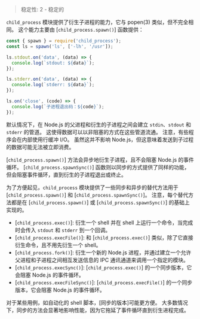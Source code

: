 
> 稳定性: 2 - 稳定的

`child_process` 模块提供了衍生子进程的能力，它与 popen(3) 类似，但不完全相同。
这个能力主要由 [`child_process.spawn()`] 函数提供：

```js
const { spawn } = require('child_process');
const ls = spawn('ls', ['-lh', '/usr']);

ls.stdout.on('data', (data) => {
  console.log(`stdout: ${data}`);
});

ls.stderr.on('data', (data) => {
  console.log(`stderr: ${data}`);
});

ls.on('close', (code) => {
  console.log(`子进程退出码：${code}`);
});
```

默认情况下，在 Node.js 的父进程和衍生的子进程之间会建立 `stdin`、`stdout` 和 `stderr` 的管道。
这使得数据可以以非阻塞的方式在这些管道流通。
注意，有些程序会在内部使用行缓冲 I/O。
虽然这并不影响 Node.js，但这意味着发送到子过程的数据可能无法被立即消费。

[`child_process.spawn()`] 方法会异步地衍生子进程，且不会阻塞 Node.js 的事件循环。
[`child_process.spawnSync()`] 函数则以同步的方式提供了同样的功能，但会阻塞事件循环，直到衍生的子进程退出或终止。

为了方便起见，`child_process` 模块提供了一些同步和异步的替代方法用于  [`child_process.spawn()`] 和 [`child_process.spawnSync()`]。
注意，每个替代方法都是在 [`child_process.spawn()`] 或 [`child_process.spawnSync()`] 的基础上实现的。


  * [`child_process.exec()`]: 衍生一个 shell 并在 shell 上运行一个命令，当完成时会传入 `stdout` 和 `stderr` 到一个回调。
  * [`child_process.execFile()`]: 和  [`child_process.exec()`] 类似，除了它直接衍生命令，且不用先衍生一个 shell。
  * [`child_process.fork()`]: 衍生一个新的 Node.js 进程，并通过建立一个允许父进程和子进程之间相互发送信息的 IPC 通讯通道来调用一个指定的模块。
  * [`child_process.execSync()`]: [`child_process.exec()`] 的一个同步版本，它会阻塞 Node.js 的事件循环。
  * [`child_process.execFileSync()`]: [`child_process.execFile()`] 的一个同步版本，它会阻塞 Node.js 的事件循环。

对于某些用例，如自动化的 shell 脚本，[同步的版本]可能更方便。
大多数情况下，同步的方法会显著地影响性能，因为它拖延了事件循环直到衍生进程完成。

